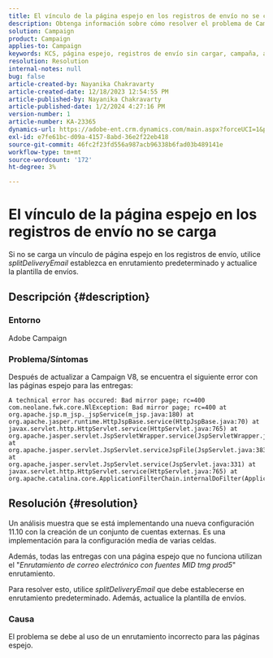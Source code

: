 ```yaml
---
title: El vínculo de la página espejo en los registros de envío no se carga
description: Obtenga información sobre cómo resolver el problema de Campaign en el que los vínculos de página espejo en los registros de envío no se cargan.
solution: Campaign
product: Campaign
applies-to: Campaign
keywords: KCS, página espejo, registros de envío sin cargar, campaña, actualización a la campaña V8
resolution: Resolution
internal-notes: null
bug: false
article-created-by: Nayanika Chakravarty
article-created-date: 12/18/2023 12:54:55 PM
article-published-by: Nayanika Chakravarty
article-published-date: 1/2/2024 4:27:16 PM
version-number: 1
article-number: KA-23365
dynamics-url: https://adobe-ent.crm.dynamics.com/main.aspx?forceUCI=1&pagetype=entityrecord&etn=knowledgearticle&id=bbc7339f-a49d-ee11-be37-6045bd006079
exl-id: e7fe61bc-d09a-4157-8abd-36e2f22eb418
source-git-commit: 46fc2f23fd556a987acb96338b6fad03b489141e
workflow-type: tm+mt
source-wordcount: '172'
ht-degree: 3%

---
```


# El vínculo de la página espejo en los registros de envío no se carga


Si no se carga un vínculo de página espejo en los registros de envío, utilice *splitDeliveryEmail* establezca en enrutamiento predeterminado y actualice la plantilla de envíos.

## Descripción {#description}


### Entorno

Adobe Campaign

### Problema/Síntomas

Después de actualizar a Campaign V8, se encuentra el siguiente error con las páginas espejo para las entregas:


```
A technical error has occured: Bad mirror page; rc=400 
com.neolane.fwk.core.NlException: Bad mirror page; rc=400 at 
org.apache.jsp.m_jsp._jspService(m_jsp.java:180) at 
org.apache.jasper.runtime.HttpJspBase.service(HttpJspBase.java:70) at 
javax.servlet.http.HttpServlet.service(HttpServlet.java:765) at 
org.apache.jasper.servlet.JspServletWrapper.service(JspServletWrapper.java:465) at 
org.apache.jasper.servlet.JspServlet.serviceJspFile(JspServlet.java:383) at 
org.apache.jasper.servlet.JspServlet.service(JspServlet.java:331) at 
javax.servlet.http.HttpServlet.service(HttpServlet.java:765) at 
org.apache.catalina.core.ApplicationFilterChain.internalDoFilter(ApplicationFilterChain.java:231)
```



## Resolución {#resolution}


Un análisis muestra que se está implementando una nueva configuración 11.10 con la creación de un conjunto de cuentas externas. Es una implementación para la configuración media de varias celdas.

Además, todas las entregas con una página espejo que no funciona utilizan el &quot;*Enrutamiento de correo electrónico con fuentes MID tmg prod5*&quot; enrutamiento.

Para resolver esto, utilice *splitDeliveryEmail* que debe establecerse en enrutamiento predeterminado. Además, actualice la plantilla de envíos.

### Causa

El problema se debe al uso de un enrutamiento incorrecto para las páginas espejo.
